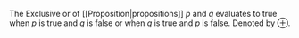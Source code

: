 The Exclusive or of [[Proposition|propositions]] *p* and *q* evaluates to true when *p* is true and *q* is false or when *q* is true and *p* is false. Denoted by ⊕.